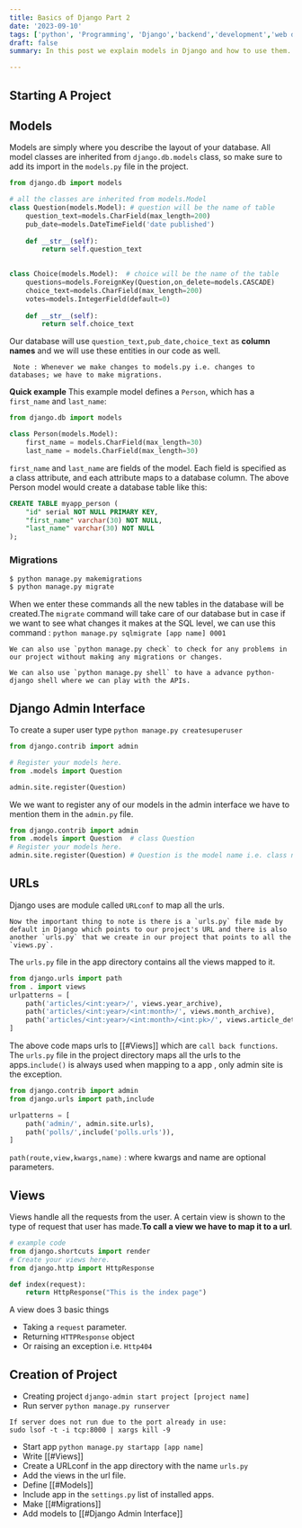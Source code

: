 ```yaml
---
title: Basics of Django Part 2
date: '2023-09-10'
tags: ['python', 'Programming', 'Django','backend','development','web development','python programming']
draft: false
summary: In this post we explain models in Django and how to use them.

---
```



## Starting A Project


## Models 
Models are simply where you describe the layout of your database. All model classes are inherited from `django.db.models` class, so make sure to add its import in the `models.py` file in the project.
```python
from django.db import models

# all the classes are inherited from models.Model
class Question(models.Model): # question will be the name of table
    question_text=models.CharField(max_length=200)
    pub_date=models.DateTimeField('date published')
    
    def __str__(self):
        return self.question_text
    

class Choice(models.Model):  # choice will be the name of the table
    questions=models.ForeignKey(Question,on_delete=models.CASCADE)
    choice_text=models.CharField(max_length=200)
    votes=models.IntegerField(default=0)
    
    def __str__(self):
        return self.choice_text

```

Our database will use `question_text,pub_date,choice_text` as **column names** and we will use these entities in our code as well.

```ad-note
 Note : Whenever we make changes to models.py i.e. changes to databases; we have to make migrations.
```

**Quick example**
This example model defines a `Person`, which has a `first_name` and `last_name`:

```python
from django.db import models

class Person(models.Model):
	first_name = models.CharField(max_length=30)
	last_name = models.CharField(max_length=30)
```

`first_name` and `last_name` are fields of the model. Each field is specified as a class attribute, and each attribute maps to a database column.
The above Person model would create a database table like this:

```sql
CREATE TABLE myapp_person (
	"id" serial NOT NULL PRIMARY KEY,
	"first_name" varchar(30) NOT NULL,
	"last_name" varchar(30) NOT NULL
);
```
### Migrations 
```bash
$ python manage.py makemigrations
$ python manage.py migrate
```
When we enter these commands all the new tables in the database will be created.The `migrate` command will take care of our database but in case if we want to see what changes it makes at the SQL level, we can use this command :
`python manage.py sqlmigrate [app name] 0001`
```ad-note
We can also use `python manage.py check` to check for any problems in our project without making any migrations or changes.

We can also use `python manage.py shell` to have a advance python-django shell where we can play with the APIs.
```

## Django Admin Interface
To create a super user type  `python manage.py createsuperuser`

```python
from django.contrib import admin

# Register your models here.
from .models import Question

admin.site.register(Question)
```

We we want to register any of our models in the admin interface we have to mention them in the `admin.py` file.
```python
from django.contrib import admin
from .models import Question  # class Question
# Register your models here.
admin.site.register(Question) # Question is the model name i.e. class name in 				     					  #models.py file
```

## URLs 
Django uses are module called `URLconf` to map all the urls.

```ad-note
Now the important thing to note is there is a `urls.py` file made by default in Django which points to our project's URL and there is also another `urls.py` that we create in our project that points to all the `views.py`.
```

The `urls.py` file in the app directory contains all the views mapped to it.

```python
from django.urls import path
from . import views
urlpatterns = [
	path('articles/<int:year>/', views.year_archive),
	path('articles/<int:year>/<int:month>/', views.month_archive),
	path('articles/<int:year>/<int:month>/<int:pk>/', views.article_detail),
]
```

The above code maps urls to [[#Views]] which are `call back functions`.
The `urls.py` file in the project directory  maps all the urls to the apps.`include()`
is always used when mapping to a app , only admin site is the exception.

```python
from django.contrib import admin
from django.urls import path,include

urlpatterns = [
    path('admin/', admin.site.urls),
    path('polls/',include('polls.urls')),
]
```

`path(route,view,kwargs,name)` : where kwargs and name are optional parameters.

## Views
Views handle all the requests from the user. A certain view is shown to the type of request that user has made.**To call a view we have to map it to a url**.
```python
# example code 
from django.shortcuts import render
# Create your views here.
from django.http import HttpResponse

def index(request):
    return HttpResponse("This is the index page")
```
A view does 3 basic things
- Taking a `request` parameter.
- Returning `HTTPResponse` object 
- Or raising an exception i.e. `Http404`

## Creation of Project
- Creating project
`django-admin start project [project name]`
- Run server
`python manage.py runserver`
```ad-note
If server does not run due to the port already in use:
sudo lsof -t -i tcp:8000 | xargs kill -9 
```
- Start app
`python manage.py startapp [app name]`
- Write [[#Views]] 
- Create a URLconf in the app directory with the name `urls.py`
- Add the views in the url file.
- Define [[#Models]]
- Include app in the `settings.py` list of installed apps.
- Make [[#Migrations]]
- Add models to [[#Django Admin Interface]]
